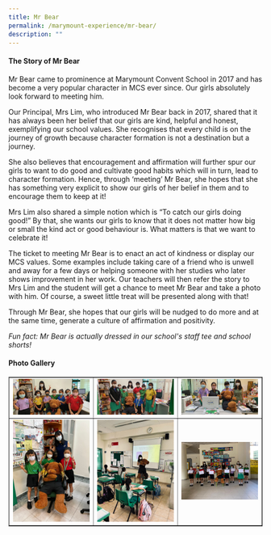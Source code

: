 ```yaml
---
title: Mr Bear
permalink: /marymount-experience/mr-bear/
description: ""
---
```



<h4><strong>The Story of Mr Bear</strong></h4>
<p>Mr Bear came to prominence at Marymount Convent School in 2017 and has become a very popular character in MCS ever since. Our girls absolutely look forward to meeting him.&nbsp;</p>
<p>Our Principal, Mrs Lim, who introduced Mr Bear back in 2017, shared that it has always been her belief that our girls are kind, helpful and honest, exemplifying our school values. She recognises that every child is on the journey of growth because character formation is not a destination but a journey.</p>
<p>She also believes that encouragement and affirmation will further spur our girls to want to do good and cultivate good habits which will in turn, lead to character formation. Hence, through &lsquo;meeting&rsquo; Mr Bear, she hopes that she has something very explicit to show our girls of her belief in them and to encourage them to keep at it!</p>
<p>Mrs Lim also shared a simple notion which is &ldquo;To catch our girls doing good!&rdquo; By that, she wants our girls to know that it does not matter how big or small the kind act or good behaviour is. What matters is that we want to celebrate it!</p>
<p>The ticket to meeting Mr Bear is to enact an act of kindness or display our MCS values. Some examples include taking care of a friend who is unwell and away for a few days or helping someone with her studies who later shows improvement in her work. Our teachers will then refer the story to Mrs Lim and the student will get a chance to meet Mr Bear and take a photo with him. Of course, a sweet little treat will be presented along with that!</p>
<p>Through Mr Bear, she hopes that our girls will be nudged to do more and at the same time, generate a culture of affirmation and positivity.</p>
<p><em>Fun fact: Mr Bear is actually dressed in our school's staff tee and school shorts!&nbsp;</em></p>
<h4><strong>Photo Gallery</strong></h4>
<table style="border-collapse: collapse; width: 100%;" border="1">
<tbody>
<tr>
<td style="width: 33.3333%;"><img src="/images/bear1.jpg"></td>
<td style="width: 33.3333%;"><img src="/images/bear2.jpg"></td>
<td style="width: 33.3333%;"><img src="/images/bear3.jpg"></td>
</tr>
<tr>
<td style="width: 33.3333%;"><img src="/images/bear4.jpg"></td>
<td style="width: 33.3333%;"><img src="/images/bear5.jpg"></td>
<td style="width: 33.3333%;"><img src="/images/bear6.jpg"></td>
</tr>
</tbody>
</table>